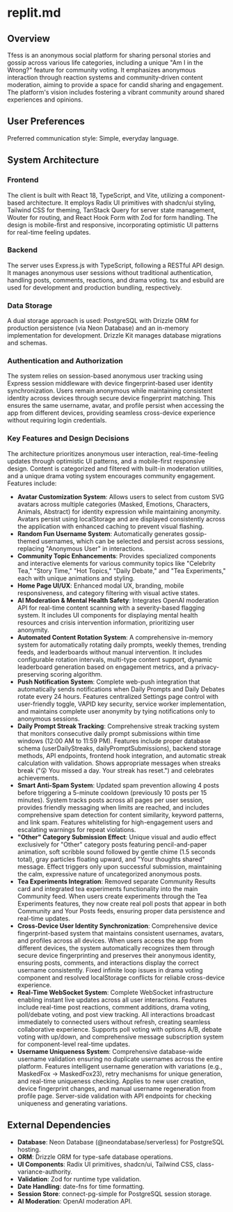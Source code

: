 # replit.md

## Overview
Tfess is an anonymous social platform for sharing personal stories and gossip across various life categories, including a unique "Am I in the Wrong?" feature for community voting. It emphasizes anonymous interaction through reaction systems and community-driven content moderation, aiming to provide a space for candid sharing and engagement. The platform's vision includes fostering a vibrant community around shared experiences and opinions.

## User Preferences
Preferred communication style: Simple, everyday language.

## System Architecture
### Frontend
The client is built with React 18, TypeScript, and Vite, utilizing a component-based architecture. It employs Radix UI primitives with shadcn/ui styling, Tailwind CSS for theming, TanStack Query for server state management, Wouter for routing, and React Hook Form with Zod for form handling. The design is mobile-first and responsive, incorporating optimistic UI patterns for real-time feeling updates.

### Backend
The server uses Express.js with TypeScript, following a RESTful API design. It manages anonymous user sessions without traditional authentication, handling posts, comments, reactions, and drama voting. tsx and esbuild are used for development and production bundling, respectively.

### Data Storage
A dual storage approach is used: PostgreSQL with Drizzle ORM for production persistence (via Neon Database) and an in-memory implementation for development. Drizzle Kit manages database migrations and schemas.

### Authentication and Authorization
The system relies on session-based anonymous user tracking using Express session middleware with device fingerprint-based user identity synchronization. Users remain anonymous while maintaining consistent identity across devices through secure device fingerprint matching. This ensures the same username, avatar, and profile persist when accessing the app from different devices, providing seamless cross-device experience without requiring login credentials.

### Key Features and Design Decisions
The architecture prioritizes anonymous user interaction, real-time-feeling updates through optimistic UI patterns, and a mobile-first responsive design. Content is categorized and filtered with built-in moderation utilities, and a unique drama voting system encourages community engagement. Features include:
- **Avatar Customization System**: Allows users to select from custom SVG avatars across multiple categories (Masked, Emotions, Characters, Animals, Abstract) for identity expression while maintaining anonymity. Avatars persist using localStorage and are displayed consistently across the application with enhanced caching to prevent visual flashing.
- **Random Fun Username System**: Automatically generates gossip-themed usernames, which can be selected and persist across sessions, replacing "Anonymous User" in interactions.
- **Community Topic Enhancements**: Provides specialized components and interactive elements for various community topics like "Celebrity Tea," "Story Time," "Hot Topics," "Daily Debate," and "Tea Experiments," each with unique animations and styling.
- **Home Page UI/UX**: Enhanced modal UX, branding, mobile responsiveness, and category filtering with visual active states.
- **AI Moderation & Mental Health Safety**: Integrates OpenAI moderation API for real-time content scanning with a severity-based flagging system. It includes UI components for displaying mental health resources and crisis intervention information, prioritizing user anonymity.
- **Automated Content Rotation System**: A comprehensive in-memory system for automatically rotating daily prompts, weekly themes, trending feeds, and leaderboards without manual intervention. It includes configurable rotation intervals, multi-type content support, dynamic leaderboard generation based on engagement metrics, and a privacy-preserving scoring algorithm.
- **Push Notification System**: Complete web-push integration that automatically sends notifications when Daily Prompts and Daily Debates rotate every 24 hours. Features centralized Settings page control with user-friendly toggle, VAPID key security, service worker implementation, and maintains complete user anonymity by tying notifications only to anonymous sessions.
- **Daily Prompt Streak Tracking**: Comprehensive streak tracking system that monitors consecutive daily prompt submissions within time windows (12:00 AM to 11:59 PM). Features include proper database schema (userDailyStreaks, dailyPromptSubmissions), backend storage methods, API endpoints, frontend hook integration, and automatic streak calculation with validation. Shows appropriate messages when streaks break ("😲 You missed a day. Your streak has reset.") and celebrates achievements.
- **Smart Anti-Spam System**: Updated spam prevention allowing 4 posts before triggering a 5-minute cooldown (previously 10 posts per 15 minutes). System tracks posts across all pages per user session, provides friendly messaging when limits are reached, and includes comprehensive spam detection for content similarity, keyword patterns, and link spam. Features whitelisting for high-engagement users and escalating warnings for repeat violations.
- **"Other" Category Submission Effect**: Unique visual and audio effect exclusively for "Other" category posts featuring pencil-and-paper animation, soft scribble sound followed by gentle chime (1.5 seconds total), gray particles floating upward, and "Your thoughts shared" message. Effect triggers only upon successful submission, maintaining the calm, expressive nature of uncategorized anonymous posts.
- **Tea Experiments Integration**: Removed separate Community Results card and integrated tea experiments functionality into the main Community feed. When users create experiments through the Tea Experiments features, they now create real poll posts that appear in both Community and Your Posts feeds, ensuring proper data persistence and real-time updates.
- **Cross-Device User Identity Synchronization**: Comprehensive device fingerprint-based system that maintains consistent usernames, avatars, and profiles across all devices. When users access the app from different devices, the system automatically recognizes them through secure device fingerprinting and preserves their anonymous identity, ensuring posts, comments, and interactions display the correct username consistently. Fixed infinite loop issues in drama voting component and resolved localStorage conflicts for reliable cross-device experience.
- **Real-Time WebSocket System**: Complete WebSocket infrastructure enabling instant live updates across all user interactions. Features include real-time post reactions, comment additions, drama voting, poll/debate voting, and post view tracking. All interactions broadcast immediately to connected users without refresh, creating seamless collaborative experience. Supports poll voting with options A/B, debate voting with up/down, and comprehensive message subscription system for component-level real-time updates.
- **Username Uniqueness System**: Comprehensive database-wide username validation ensuring no duplicate usernames across the entire platform. Features intelligent username generation with variations (e.g., MaskedFox → MaskedFox23), retry mechanisms for unique generation, and real-time uniqueness checking. Applies to new user creation, device fingerprint changes, and manual username regeneration from profile page. Server-side validation with API endpoints for checking uniqueness and generating variations.

## External Dependencies
- **Database**: Neon Database (@neondatabase/serverless) for PostgreSQL hosting.
- **ORM**: Drizzle ORM for type-safe database operations.
- **UI Components**: Radix UI primitives, shadcn/ui, Tailwind CSS, class-variance-authority.
- **Validation**: Zod for runtime type validation.
- **Date Handling**: date-fns for time formatting.
- **Session Store**: connect-pg-simple for PostgreSQL session storage.
- **AI Moderation**: OpenAI moderation API.